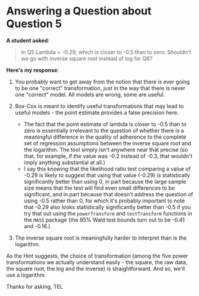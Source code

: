 # Answering a Question about Question 5

**A student asked**:

> In Q5 Lambda = -0.29, which is closer to -0.5 than to zero. Shouldn't we go with inverse square root instead of log for Q6? 

**Here's my response**:

1. You probably want to get away from the notion that there is ever going to be one "correct" transformation, just in the way that there is never one "correct" model. All models are wrong, some are useful. 

2. Box-Cox is meant to identify useful transformations that may lead to useful models - the point estimate provides a false precision here.
    - The fact that the point estimate of lambda is closer to -0.5 than to zero is essentially irrelevant to the question of whether there is a meaningful difference in the quality of adherence to the complete set of regression assumptions between the inverse square root and the logarithm. The tool simply isn't anywhere near that precise (so that, for example, if the value was -0.2 instead of -0.3, that wouldn't imply anything substantial at all.) 
    - I say this knowing that the likelihood ratio test comparing a value of -0.29 is likely to suggest that using that value (-0.29) is statistically significantly better than using 0, in part because the large sample size means that the test will find even small differences to be significant, and in part because that doesn't address the question of using -0.5 rather than 0, for which it's probably important to note that -0.29 also looks statistically significantly better than -0.5 if you try that out using the `powerTransform` and `testTransform` functions in the `MASS` package (the 95% Wald test bounds turn out to be -0.41 and -0.16.)

3. The inverse square root is meaningfully harder to interpret than is the logarithm.

As the Hint suggests, the choice of transformation (among the five power transformations we actually understand easily - the square, the raw data, the square root, the log and the inverse) is straightforward. And so, we'll use a logarithm.

Thanks for asking, TEL
